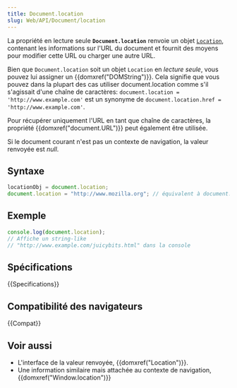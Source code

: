 ```yaml
---
title: Document.location
slug: Web/API/Document/location
---
```


La propriété en lecture seule **`Document.location`** renvoie un objet [`Location`](/fr/docs/Web/API/Location), contenant les informations sur l'URL du document et fournit des moyens pour modifier cette URL ou charger une autre URL.

Bien que `Document.location` soit un objet `Location` en _lecture seule_, vous pouvez lui assigner un {{domxref("DOMString")}}. Cela signifie que vous pouvez dans la plupart des cas utiliser document.location comme s'il s'agissait d'une chaîne de caractères: `document.location = 'http://www.example.com'` est un synonyme de `document.location.href = 'http://www.example.com'`.

Pour récupérer uniquement l'URL en tant que chaîne de caractères, la propriété {{domxref("document.URL")}} peut également être utilisée.

Si le document courant n'est pas un contexte de navigation, la valeur renvoyée est _null_.

## Syntaxe

```js
locationObj = document.location;
document.location = "http://www.mozilla.org"; // équivalent à document.location.href = 'http://www.mozilla.org'
```

## Exemple

```js
console.log(document.location);
// Affiche un string-like
// "http://www.example.com/juicybits.html" dans la console
```

## Spécifications

{{Specifications}}

## Compatibilité des navigateurs

{{Compat}}

## Voir aussi

- L'interface de la valeur renvoyée, {{domxref("Location")}}.
- Une information similaire mais attachée au contexte de navigation, {{domxref("Window.location")}}

